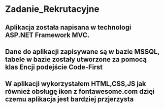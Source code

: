 # Zadanie_Rekrutacyjne
## Aplikacja została napisana w technologi ASP.NET Framework MVC.
## Dane do aplikacji zapisywane są w bazie MSSQL, tabele w bazie zostały utworzone za pomocą klas Encji podejście Code-First  <br />
## W aplikacji wykorzystałem HTML,CSS,JS jak również obsługę ikon z fontawesome.com dzięi czemu aplikacja jest bardziej przjerzysta
